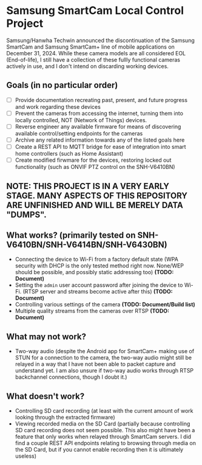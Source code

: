 # Samsung SmartCam Local Control Project
Samsung/Hanwha Techwin announced the discontinuation of the Samsung SmartCam and Samsung SmartCam+ line of mobile applications on December 31, 2024. While these camera models are all considered EOL (End-of-life), I still have a collection of these fullly functional cameras actively in use, and I don't intend on discarding working devices.

## Goals (in no particular order)
- [ ] Provide documentation recreating past, present, and future progress and work regarding these devices
- [ ] Prevent the cameras from accessing the internet, turning them into locally controlled, NOT (Network of Things) devices.
- [ ] Reverse engineer any available firmware for means of discovering available control/setting endpoints for the cameras
- [ ] Archive any related information towards any of the listed goals here
- [ ] Create a REST API to MQTT bridge for ease of integration into smart home controllers (such as Home Assistant)
- [ ] Create modified firwmare for the devices, restoring locked out functionality (such as ONVIF PTZ control on the SNH-V6410BN)

## NOTE: THIS PROJECT IS IN A VERY EARLY STAGE. MANY ASPECTS OF THIS REPOSITORY ARE UNFINISHED AND WILL BE MERELY DATA "DUMPS".

## What works? (primarily tested on SNH-V6410BN/SNH-V6414BN/SNH-V6430BN)
- Connecting the device to Wi-Fi from a factory default state (WPA security with DHCP is the only tested method right now. None/WEP should be possible, and possibly static addressing too) **(TODO: Document)**
- Setting the `admin` user account password after joining the device to Wi-Fi. (RTSP server and streams become active after this) **(TODO: Document)**
- Controlling various settings of the camera **(TODO: Document/Build list)**
- Multiple quality streams from the cameras over RTSP **(TODO: Document)**

## What may not work?
- Two-way audio (despite the Android app for SmartCam+ making use of STUN for a connection to the camera, the two-way audio might still be relayed in a way that I have not been able to packet capture and understand yet. I am also unsure if two-way audio works through RTSP backchannel connections, though I doubt it.)

## What doesn't work?
- Controlling SD card recording (at least with the current amount of work looking through the extracted firmware)
- Viewing recorded media on the SD Card (partially because controlling SD card recording does not seem possible. This also might have been a feature that only works when relayed through SmartCam servers. I did find a couple REST API endpoints relating to browsing through media on the SD Card, but if you cannot enable recording then it is ultimately useless)
